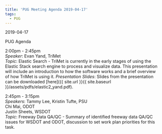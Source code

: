 ```yaml
---
title: 'PUG Meeting Agenda 2019-04-17'
tags:
  - PUG
---
```


2019-04-17  

PUG Agenda  

2:00pm - 2:45pm  
_Speaker_: Evan Yand, TriMet  
_Topic_: Elastic Search - TriMet is currently in the early stages of using the Elastic Stack search engine to process and visualize data. This presentation will include an introduction to how the software works and a brief overview of how TriMet is using it.
_Presentation Slides_: Slides from the presentation can be downloaded [here]({{ site.url }}{{ site.baseurl }}/assets/pdfs/elastic2_yand.pdf).

2:45pm - 3:15pm  
_Speakers_: Tammy Lee, Kristin Tufte, PSU  
Chi Mai, ODOT  
Justin Sheets, WSDOT  
_Topic_: Freeway Data QA/QC - Summary of identified freeway data QA/QC issues for WSDOT and ODOT, discussion to set work plan priorities for this task.
